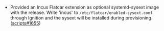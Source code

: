 - Provided an Incus Flatcar extension as optional systemd-sysext image with the release. Write 'incus' to `/etc/flatcar/enabled-sysext.conf` through Ignition and the sysext will be installed during provisioning. ([scripts#1655](https://github.com/flatcar/scripts/pull/1655))
